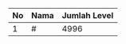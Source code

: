 | No | Nama            | Jumlah Level |
|----|-----------------|--------------|
| 1  | #    |    4996        |
